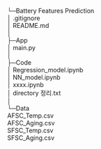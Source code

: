 └─Battery Features Prediction  
                    │  .gitignore  
                    │  README.md  
                    │  
                    ├─App  
                    │      main.py  
                    │  
                    ├─Code  
                    │      Regression_model.ipynb  
                    │      NN_model.ipynb  
                    │      xxxx.ipynb  
                    │      directory 정리.txt  
                    │  
                    └─Data  
                           AFSC_Temp.csv  
                           AFSC_Aging.csv  
                           SFSC_Temp.csv  
                           SFSC_Aging.csv  
